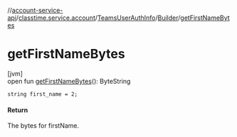 //[account-service-api](../../../../index.md)/[classtime.service.account](../../index.md)/[TeamsUserAuthInfo](../index.md)/[Builder](index.md)/[getFirstNameBytes](get-first-name-bytes.md)

# getFirstNameBytes

[jvm]\
open fun [getFirstNameBytes](get-first-name-bytes.md)(): ByteString

`string first_name = 2;`

#### Return

The bytes for firstName.
